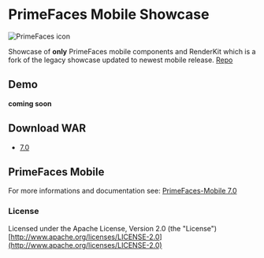 # PrimeFaces Mobile Showcase

![PrimeFaces icon](https://www.primefaces.org/wp-content/uploads/2016/10/prime_logo_new.png)

Showcase of **only** PrimeFaces mobile components and RenderKit which is a fork of the legacy showcase updated to newest mobile release. [Repo](https://github.com/primefaces/primefaces-showcase-legacy)

## Demo

__coming soon__

## Download WAR

* [7.0](https://cdn.deloma.de/others/libraries/primefaces/primefaces-mobile-showcase-7.0.war)

## PrimeFaces Mobile

For more informations and documentation see: [PrimeFaces-Mobile 7.0](https://github.com/djmj/primefaces-mobile)

### License

Licensed under the Apache License, Version 2.0 (the "License") [http://www.apache.org/licenses/LICENSE-2.0](http://www.apache.org/licenses/LICENSE-2.0)